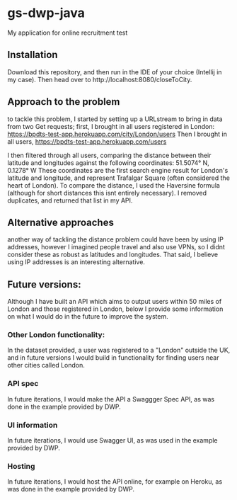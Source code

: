# gs-dwp-java
My application for online recruitment test

## Installation
Download this repository, and then run in the IDE of your choice (Intellij in my case).
Then head over to http://localhost:8080/closeToCity.

## Approach to the problem
to tackle this problem, I started by setting up a URLstream to bring in data from two Get requests;
first, I brought in all users registered in London: https://bpdts-test-app.herokuapp.com/city/London/users 
Then I brought in all users, https://bpdts-test-app.herokuapp.com/users

I then filtered through all users, comparing the distance between their latitude and longitudes 
against the following coordinates: 51.5074° N, 0.1278° W
These coordinates are the first search engine result for London's latitude and longitude, and represent Trafalgar Square (often considered the heart of London).
To compare the distance, I used the Haversine formula (although for short distances this isnt entirely necessary).
I removed duplicates, and returned that list in my API.

## Alternative approaches
another way of tackling the distance problem could have been by using IP addresses, however I imagined people travel and also use VPNs, so I didnt consider these as robust as latitudes and longitudes.
That said, I believe using IP addresses is an interesting alternative.

## Future versions:
Although I have built an API which aims to output users within 50 miles of London and those registered in London, below I provide some information on what I would do in the future to improve the system.

### Other London functionality:
In the dataset provided, a user was registered to a "London" outside the UK, and in future versions I would build in functionality for finding users near other cities called London.

### API spec
In future iterations, I would make the API a Swaggger Spec API, as was done in the example provided by DWP.

### UI information
In future iterations, I would use Swagger UI, as was used in the example provided by DWP.


### Hosting
In future iterations, I would host the API online, for example on Heroku, as was done in the example provided by DWP.

